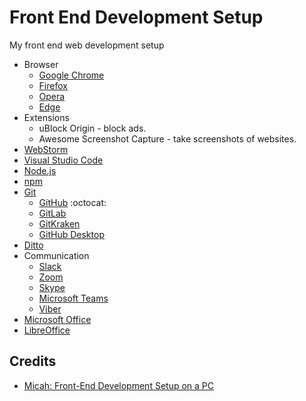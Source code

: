 # Front End Development Setup
 My front end web development setup

* Browser
  * [Google Chrome](https://www.google.com/chrome/)
  * [Firefox](https://www.mozilla.org/en-US/firefox/new/)
  * [Opera](https://www.opera.com/)
  * [Edge](https://www.microsoft.com/en-us/edge)
* Extensions
  * uBlock Origin - block ads.
  * Awesome Screenshot Capture - take screenshots of websites.
* [WebStorm](https://www.jetbrains.com/webstorm/)
* [Visual Studio Code](https://code.visualstudio.com/)
* [Node.js](https://nodejs.org/en/)
* [npm](https://www.npmjs.com/)
* [Git](https://git-scm.com/)
  * [GitHub](https://github.com/) :octocat:
  * [GitLab](https://about.gitlab.com/)
  * [GitKraken](https://www.gitkraken.com/)
  * [GitHub Desktop](https://desktop.github.com/)
* [Ditto](https://ditto-cp.sourceforge.io/)
* Communication
  * [Slack](https://slack.com/)
  * [Zoom](https://zoom.us/)
  * [Skype](https://www.skype.com/en/)
  * [Microsoft Teams](https://www.microsoft.com/en/microsoft-365/microsoft-teams/group-chat-software)
  * [Viber](https://www.viber.com/en/)
* [Microsoft Office](https://www.office.com/?auth=2)
* [LibreOffice](https://www.libreoffice.org/)

## Credits
- [Micah: Front-End Development Setup on a PC](https://github.com/asuh/front-end-windows/blob/master/readme.md)
